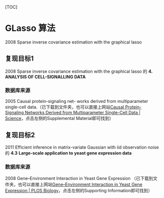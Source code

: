 [TOC]

# GLasso 算法

2008 Sparse inverse covariance estimation with the graphical lasso





## 复现目标1

2008 Sparse inverse covariance estimation with the graphical lasso 的 **4. ANALYSIS OF CELL-SIGNALLING DATA**



### 数据库来源

2005 Causal protein-signaling net-  works derived from multiparameter single-cell data.（已下载到文件夹，也可以直接上网站[Causal Protein-Signaling Networks Derived from Multiparameter Single-Cell Data | Science](https://www.science.org/doi/full/10.1126/science.1105809#supplementary-materials)，点击左侧的Supplemental Material即可找到）



## 复现目标2

2011 Efficient inference in matrix-variate Gaussian with iid observation noise 的 **4.3**
**Large-scale application to yeast gene expression data**

### 数据库来源

2008 Gene–Environment Interaction in Yeast Gene Expression （已下载到文件夹，也可以直接上网站[Gene–Environment Interaction in Yeast Gene Expression | PLOS Biology](https://journals.plos.org/plosbiology/article?id=10.1371/journal.pbio.0060083)，点击左侧的Supporting Information即可找到）

## 